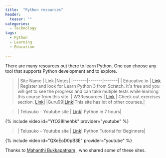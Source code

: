 ```yaml
---
title:  "Python resources"
header:
  teaser: ""
categories: 
  - Technology
tags:
  - Python
  - Learning
  - Education
 
---
```


There are many resources out there to learn Python. One can choose any tool that supports Python development and to explore.

 

> | Site Name | Link |Notes|
|-------|-------|-------|
| Educative.io | [Link](https://educative.io) | Register and look for Learn Python 3 from Scratch. It's free and you will get to see the progress and can take mutiple tests while learning this course from this site.
|  W3Resources | [Link](https://www.w3resource.com/python/python-tutorial.php) | Check out exercises section. [Link](https://www.w3resource.com/python-exercises/)|
|Guru99|[Link](https://www.guru99.com/python-tutorials.html)|This site has lot of other courses.|
 
> | Telusuko - Youtube site | [Link](https://www.youtube.com/watch?v=YfO28Ihehbk&t=11324s)| Python in 7 hours|
 
  {% include video id="YfO28Ihehbk" provider="youtube" %}

>| Telusuko - Youtube site | [Link](https://www.youtube.com/watch?v=QXeEoD0pB3E&list=PLsyeobzWxl7poL9JTVyndKe62ieoN-MZ3)| Python Tutorial for Beginners|
  
  {% include video id="QXeEoD0pB3E" provider="youtube" %}
 

<i class="fas fa-thumbs-up"></i> Thanks to [Mahanthi Bukkapatnam](https://github.com/MahanthiBukkapatnam) <i class="fab fa-fw fa-github"></i>, who shared some of these sites. 


 
